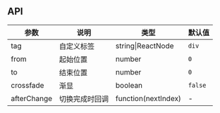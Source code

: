 
## API

| 参数 | 说明 | 类型 | 默认值 |
| --- | --- | --- | --- |
| tag | 自定义标签 | string\|ReactNode | `div` |
| from | 起始位置 | number | `0` |
| to | 结束位置 | number | `0` |
| crossfade | 渐显 | boolean | `false` |
| afterChange | 切换完成时回调 | function(nextIndex) | - |
